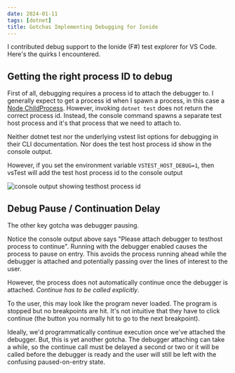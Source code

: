```yaml
---
date: 2024-01-11
tags: [dotnet]
title: Gotchas Implementing Debugging for Ionide
---
```


I contributed debug support to the Ionide (F#) test explorer for VS Code.
Here's the quirks I encountered.
<!--more-->

## Getting the right process ID to debug


First of all, debugging requires a process id to attach the debugger to. 
I generally expect to get a process id when I spawn a process, in this case a [Node ChildProcess](https://nodejs.org/api/child_process.html#class-childprocess).
However, invoking `dotnet test` does not return the correct process id. Instead, the console command spawns a separate test host process and it's 
that process that we need to attach to. 

Neither dotnet test nor the underlying vstest list options for debugging in their CLI documentation.
Nor does the test host process id show in the console output.

However, if you set the environment variable `VSTEST_HOST_DEBUG=1`, then vsTest will add the test host process id
to the console output

![console output showing testhost process id](../../static/post-media/Ionide-Test-Explorer/vstest-process-id.png)


## Debug Pause / Continuation Delay

The other key gotcha was debugger pausing.

Notice the console output above says "Please attach debugger to testhost process to continue".
Running with the debugger enabled causes the process to pause on entry. This avoids the process running ahead while the debugger is attached and potentially passing over the lines of interest to the user.

However, the process does not automatically continue once the debugger is attached. *Continue has to be called explicitly*.

To the user, this may look like the program never loaded. The program is stopped but no breakpoints are hit. It's not intuitive that they have to click continue (the button you normally hit to go to the next breakpoint). 

Ideally, we'd programmatically continue execution once we've attached the debugger.
But, this is yet another gotcha. The debugger attaching can take a while, so the continue call must be delayed a second or two or it will be called before the debugger is ready and the user will still be left with the confusing paused-on-entry state.